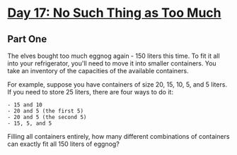 [Day 17: No Such Thing as Too Much](http://adventofcode.com/day/17)
==================================

Part One
--------

The elves bought too much eggnog again - 150 liters this time. To fit it all into your refrigerator, you'll need to move it into smaller containers. You take an inventory of the capacities of the available containers.

For example, suppose you have containers of size 20, 15, 10, 5, and 5 liters. If you need to store 25 liters, there are four ways to do it:

    - 15 and 10
    - 20 and 5 (the first 5)
    - 20 and 5 (the second 5)
    - 15, 5, and 5

Filling all containers entirely, how many different combinations of containers can exactly fit all 150 liters of eggnog?

